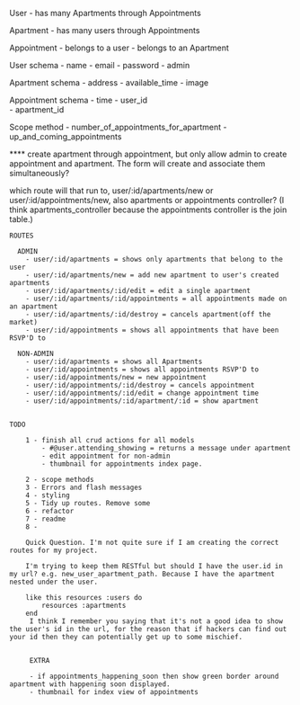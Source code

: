 User
    - has many Apartments through Appointments

Apartment
    - has many users through Appointments

Appointment
    - belongs to a user
    - belongs to an Apartment    

User schema
    - name
    - email
    - password
    - admin

Apartment schema
    - address
    - available_time
    - image

Appointment schema
    - time
    - user_id   
    - apartment_id

Scope method
    - number_of_appointments_for_apartment
    - up_and_coming_appointments


**** create apartment through appointment, but only allow admin to create appointment and apartment. The form will create and associate them simultaneously?  

which route will that run to, user/:id/apartments/new or user/:id/appointments/new, also apartments or appointments controller? (I think apartments_controller because the appointments controller is the join table.)



    ROUTES

      ADMIN
        - user/:id/apartments = shows only apartments that belong to the user
        - user/:id/apartments/new = add new apartment to user's created apartments
        - user/:id/apartments/:id/edit = edit a single apartment
        - user/:id/apartments/:id/appointments = all appointments made on an apartment
        - user/:id/apartments/:id/destroy = cancels apartment(off the market)
        - user/:id/appointments = shows all appointments that have been RSVP'D to

      NON-ADMIN
        - user/:id/apartments = shows all Apartments
        - user/:id/appointments = shows all appointments RSVP'D to
        - user/:id/appointments/new = new appointment
        - user/:id/appointments/:id/destroy = cancels appointment
        - user/:id/appointments/:id/edit = change appointment time
        - user/:id/appointments/:id/apartment/:id = show apartment


    TODO

        1 - finish all crud actions for all models
            - #@user.attending_showing = returns a message under apartment
            - edit appointment for non-admin
            - thumbnail for appointments index page.

        2 - scope methods
        3 - Errors and flash messages
        4 - styling
        5 - Tidy up routes. Remove some
        6 - refactor
        7 - readme
        8 -

        Quick Question. I'm not quite sure if I am creating the correct routes for my project.

        I'm trying to keep them RESTful but should I have the user.id in my url? e.g. new_user_apartment_path. Because I have the apartment nested under the user.

        like this resources :users do
            resources :apartments
        end
         I think I remember you saying that it's not a good idea to show the user's id in the url, for the reason that if hackers can find out your id then they can potentially get up to some mischief.    


         EXTRA

         - if appointments_happening_soon then show green border around apartment with happening soon displayed.
         - thumbnail for index view of appointments         
